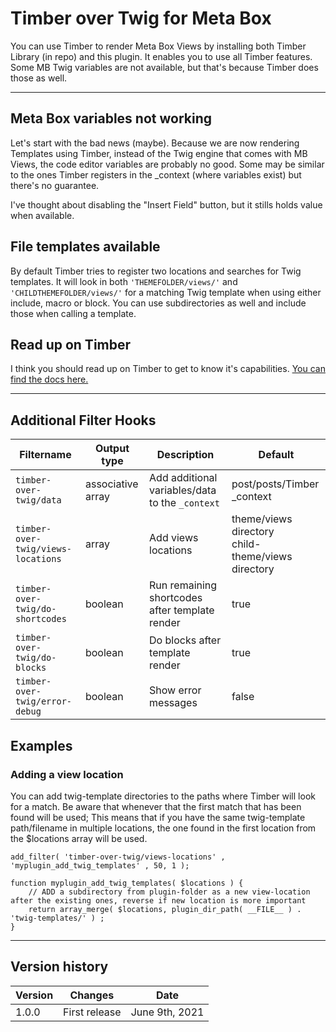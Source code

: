 # Timber over Twig for Meta Box

You can use Timber to render Meta Box Views by installing both Timber Library (in repo) and this plugin. It enables you to use all Timber features. Some MB Twig variables are not available, but that's because Timber does those as well.

---
## Meta Box variables not working

Let's start with the bad news (maybe). Because we are now rendering Templates using Timber, instead of the Twig engine that comes with MB Views, the code editor variables are probably no good. Some may be similar to the ones Timber registers in the _context (where variables exist) but there's no guarantee.

I've thought about disabling the "Insert Field" button, but it stills holds value when available.

## File templates available

By default Timber tries to register two locations and searches for Twig templates. It will look in both `'THEMEFOLDER/views/'` and `'CHILDTHEMEFOLDER/views/'` for a matching Twig template when using either include, macro or block. You can use subdirectories as well and include those when calling a template.

## Read up on Timber

I think you should read up on Timber to get to know it's capabilities. [You can find the docs here.](https://timber.github.io/docs/)

---
## Additional Filter Hooks

|Filtername|Output type|Description|Default
|---|---|---|---|
|`timber-over-twig/data`|associative array|Add additional variables/data to the `_context`|post/posts/Timber _context|
|`timber-over-twig/views-locations`|array|Add views locations|theme/views directory<br>child-theme/views directory|
|`timber-over-twig/do-shortcodes`|boolean|Run remaining shortcodes after template render|true
|`timber-over-twig/do-blocks`|boolean|Do blocks after template render|true
|`timber-over-twig/error-debug`|boolean|Show error messages|false|


## Examples

### Adding a view location
You can add twig-template directories to the paths where Timber will look for a match. Be aware that whenever that the first match that has been found will be used; This means that if you have the same twig-template path/filename in multiple locations, the one found in the first location from the $locations array will be used. 

    add_filter( 'timber-over-twig/views-locations' , 'myplugin_add_twig_templates' , 50, 1 ); 

    function myplugin_add_twig_templates( $locations ) { 
        // ADD a subdirectory from plugin-folder as a new view-location after the existing ones, reverse if new location is more important
        return array_merge( $locations, plugin_dir_path( __FILE__ ) . 'twig-templates/' ) ;
    }



---
## Version history

|Version|Changes|Date
|---|---|---|
|1.0.0|First release|June 9th, 2021